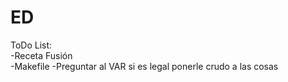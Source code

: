 # ED
ToDo List:                    
  -Receta Fusión                                        
  -Makefile
  -Preguntar al VAR si es legal ponerle crudo a las cosas
